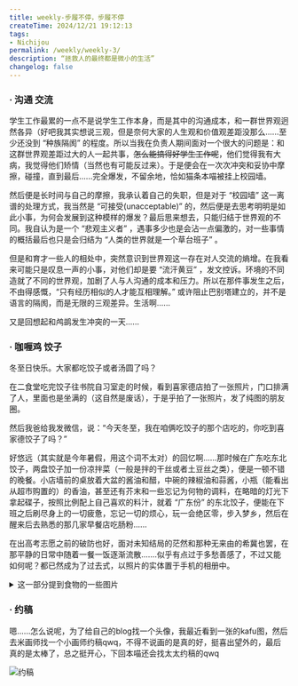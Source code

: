 ```yaml
---
title: weekly-步履不停，步履不停
createTime: 2024/12/21 19:12:13
tags: 
- Nichijou
permalink: /weekly/weekly-3/
description: “拯救人的最终都是微小的生活”
changelog: false
---
```


### · 沟通 交流

学生工作最累的一点不是说学生工作本身，而是其中的沟通成本，和一群世界观迥然各异（好吧我其实想说三观，但是奈何大家的人生观和价值观差距没那么......至少还没到 “种族隔阂” 的程度。所以当我在负责人期间面对一个很大的问题是：和这群世界观差距过大的人一起共事，~~怎么能搞得好学生工作呢~~，他们觉得我有大病，我觉得他们矫情（当然也有可能反过来）。于是便会在一次次冲突和妥协中摩擦，碰撞，直到最后......完全爆发，不留余地，恰如猫条本喵被挂上校园墙。

然后便是长时间与自己的摩擦，我承认着自己的失职，但是对于 “校园墙” 这一离谱的处理方式，我当然是 “可接受(unacceptable)” 的，然后便是去思考明明是如此小事，为何会发展到这种模样的爆发？最后思来想去，只能归结于世界观的不同。我自认为是一个 “悲观主义者” ，遇事多少也是会沾一点偏激的，对一些事情的概括最后也只是会归结为 “人类的世界就是一个草台班子” 。

但是和育才一些人的相处中，突然意识到世界观这一存在对人交流的熵增。在我看来可能只是叹息一声的小事，对他们却是要 “流汗黄豆” ，发文控诉。环境的不同造就了不同的世界观，加剧了人与人沟通的成本和压力。所以在那件事发生之后，不由得感慨，“只有经历相似的人才能互相理解。” 或许阻止巴别塔建立的，并不是语言的隔阂，而是无限的三观差异。生活啊......

又是回想起和鸬鹚发生冲突的一天......

### · 咖喱鸡 饺子

冬至日快乐。大家都吃饺子或者汤圆了吗？

在二食堂吃完饺子往书院自习室走的时候，看到喜家德店拍了一张照片，门口排满了人，里面也是坐满的（这自然是废话），于是乎拍了一张照片，发了纯图的朋友圈。

然后我爸给我发微信，说：“今天冬至，我在咱俩吃饺子的那个店吃的，你吃到喜家德饺子了吗？”

好悠远（其实就是今年暑假，用这个词不太对）的回忆啊......那时候在广东吃东北饺子，两盘饺子加一份凉拌菜（一般是拌的干丝或者土豆丝之类），便是一顿不错的晚餐。小店墙前的桌放着大盆的酱油和醋，中碗的辣椒油和蒜酱，小瓶（能看出从超市购置的）的香油，甚至还有芥末和一些忘记为何物的调料，在略暗的灯光下拿起碟子，按照比例配上自己喜欢的料汁，就着 “广东份” 的东北饺子，便能在下班之后刷尽身上的一切疲惫，忘记一切的烦心，玩一会绝区零，步入梦乡，然后在醒来后去熟悉的那几家早餐店吃肠粉......

在出高考志愿之前的破防也好，面对未知结局的茫然和那种无来由的希冀也罢，在那平静的日常中随着一餐一饭逐渐流散.......似乎有点过于多愁善感了，不过又能如何呢？都已然成为了过去式，以照片的实体置于手机的相册中。

<details> 
<summary>这一部分提到食物的一些图片</summary>
    <img src="https://nicostore-mathematica.github.io/picx-images-hosting/广东的东北饺子店.1lbvxpgwa2.webp" alt="在广东吃的东北饺子">
	<img src="https://nicostore-mathematica.github.io/picx-images-hosting/二食堂饺子.8s3db1fejr.webp" alt="在二食堂（笑）吃的冬至饺子，还有瑞幸">
    <img src="https://nicostore-mathematica.github.io/picx-images-hosting/厨神咖喱鸡.8z6l6h1jz8.webp" alt="书院活动做的咖喱鸡"></details>

### · 约稿

嗯......怎么说呢，为了给自己的blog找一个头像，我最近看到一张的kafu图，然后去米画师找一个小画师约稿qwq，不得不说画的是真的好，挺喜出望外的，最后真的是太棒了，总之挺开心，下回本喵还会找太太约稿的qwq

<img src="https://nicostore-mathematica.github.io/picx-images-hosting/c096f38caac8c1d1108f1a4c8f3a329.3nroyrux9d.webp" alt="约稿">



